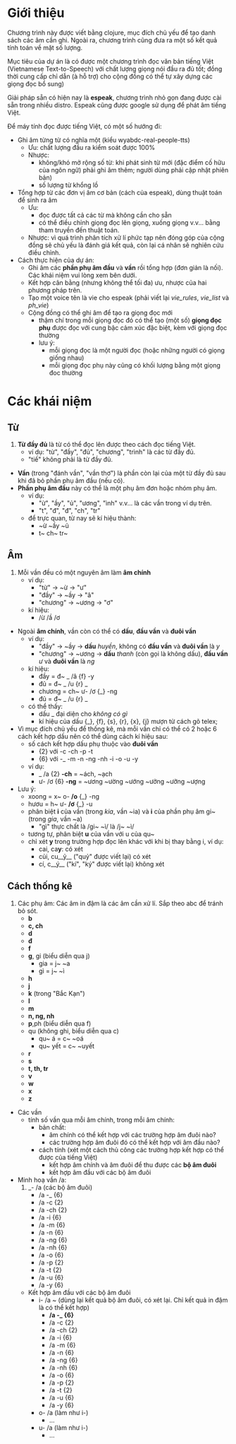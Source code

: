Giới thiệu
==========
Chương trình này được viết bằng clojure, mục đích chủ yếu để tạo danh sách các âm cần ghi.
Ngoài ra, chương trình cũng đưa ra một số kết quả tính toán về mặt số lượng.

Mục tiêu của dự án là có được một chương trình đọc văn bản tiếng Việt (Vietnamese Text-to-Speech) với chất lượng giọng nói đầu ra đủ tốt;
 đồng thời cung cấp chỉ dẫn (à hỗ trợ) cho cộng đồng có thể tự xây dựng các giọng đọc bổ sung)

Giải pháp sẵn có hiện nay là **espeak**, chương trình nhỏ gọn đang được cài sẵn trong nhiều distro.
Espeak cũng được google sử dụng để phát âm tiếng Việt.

Để máy tính đọc được tiếng Việt, có một số hướng đi:

* Ghi âm từng từ có nghĩa một (kiểu wyabdc-real-people-tts)
	* Ưu: chất lượng đầu ra kiểm soát được 100%
	* Nhược:
		* không/khó mở rộng số từ: khi phát sinh từ mới (đặc điểm cố hữu của ngôn ngữ) phải ghi âm thêm; người dùng phải cập nhật phiên bản)
		* số lượng từ khổng lồ
* Tổng hợp từ các đơn vị âm cơ bản (cách của espeak), dùng thuật toán để sinh ra âm
	* Ưu:
		* đọc được tất cả các từ mà không cần cho sẵn
		* có thể điều chỉnh giọng đọc lên giọng, xuống giọng v.v... bằng tham truyền đến thuật toán.
	* Nhược: vì quá trình phân tích xử lí phức tạp nên đóng góp của cộng đồng sẽ chủ yếu là đánh giá kết quả, còn lại cá nhân sẽ nghiên cứu điều chỉnh.
* Cách thực hiện của dự án:
	* Ghi âm các **phần phụ âm đầu** và **vần** rồi tổng hợp (đơn giản là nối). Các khái niệm vui lòng xem bên dưới.
	* Kết hợp cân bằng (nhưng không thể tối đa) ưu, nhược của hai phương pháp trên.
	* Tạo một voice tên là vie cho espeak (phải viết lại *vie_rules*, *vie_list* và *ph_vie*)
	* Cộng đồng có thể ghi âm để tạo ra giọng đọc mới
		* thậm chí trong mỗi giọng đọc đó có thể tạo (một số) **giọng đọc phụ** được đọc với cung bậc cảm xúc đặc biệt, kèm với giọng đọc thường
		* lưu ý:
			* mỗi giọng đọc là một người đọc (hoặc những người có giọng giống nhau)
			* mỗi giọng đọc phụ này cũng có khối lượng bằng một giọng đoc thường

Các khái niệm
=============
Từ
---

1. **Từ đầy đủ** là từ có thể đọc lên được theo cách đọc tiếng Việt.
    * ví dụ:    "từ", "đầy", "đủ", "chương", "trình" là các từ đầy đủ.
    * "tiế" không phải là từ đầy đủ.
* **Vần** (trong "đánh vần", "vần thơ") là phần còn lại của một từ đầy đủ sau khi đã bỏ phần phụ âm đầu (nếu có).
* **Phần phụ âm đầu** này có thể là một phụ âm đơn hoặc nhóm phụ âm.
    * ví dụ:
        * "ừ", "ầy", "ủ", "ương", "ình" v.v... là các vần trong ví dụ trên.
        * "t", "đ", "đ", "ch", "tr"
    * để trực quan, từ nay sẽ kí hiệu thành:
        * ~ừ ~ầy ~ủ
        * t~ ch~ tr~

Âm
---

1. Mỗi vần đều có một nguyên âm làm **âm chính**
    * ví dụ:
        * "từ" -> ~ừ -> "ư"
        * "đầy" -> ~ầy -> "â"
        * "chương" -> ~ương -> "ơ"
    * kí hiệu:
        * /ừ /ầ /ơ
* Ngoài **âm chính**, vần còn có thể có **dấu**, **đầu vần** và **đuôi vần**
    * ví dụ:
        * "đầy" -> ~ầy -> **dấu** *huyền*, không có **đầu vần** và **đuôi vần** là *y*
        * "chương" -> ~ương -> **dấu** *thanh* (còn gọi là không dấu), **đầu vần** *ư* và **đuôi vần** là *ng*
    * kí hiệu:
        * đầy = đ~ _ /â {f} -y
        * đủ = đ~ _ /u {r} _
        * chương = ch~ ư- /ơ {_} -ng
        * đủ = đ~ _ /u {r} _
    * có thể thấy:
        * dấu _ đại diện cho *không có gì*
        * kí hiệu của dấu {_}, {f}, {s}, {r}, {x}, {j} mượn từ cách gõ telex; 
* Vì mục đích chủ yếu để thống kê, mà mỗi vần chỉ có thể có 2 hoặc 6 cách kết hợp dấu nên có thể dùng cách kí hiệu sau:
    * số cách kết hợp dấu phụ thuộc vào **đuôi vần**
        * {2} với -c -ch -p -t
        * {6} với -_ -m -n -ng -nh -i -o -u -y
    * ví dụ:
        * _ /a {2} **-ch** = ~ách, ~ạch
        * ư- /ơ {6} **-ng** = ~ương ~ường ~ướng ~ưởng ~ưỡng ~ượng
* Lưu ý:
    * xoong = x~ o- **/o** {_} -ng
    * hươu = h~ ư- **/ơ** {_} -u
    * phân biệt **i** của vần (trong *kia*, vần ~ia) và **i** của phần phụ âm gi~ (trong *gia*, vần ~a)
		* "gì" thực chất là /gi~ ~ì/ là /j~ ~ì/
	* tương tự, phân biệt **u** của vần với u của qu~
    * chỉ xét **y** trong trường hợp đọc lên khác với khi bị thay bằng i, ví dụ:
		* cai, ca**y**: có xét
		* củi, cu__ỷ__ ("quỷ" được viết lại) có xét
		* cí, c__ý__ ("kí", "ký" được viết lại) không xét

Cách thống kê
-------------

1. Các phụ âm: Các âm in đậm là các âm cần xử lí. Sắp theo abc để tránh bỏ sót.
	* __b__
	* __c, ch__
	* __d__
	* __đ__
	* __f__
	* __g__, gi (biểu diễn qua j)
		* gia = j~ ~a
		* gì = j~ ~ì
	* __h__
	* __j__
	* __k__ (trong "Bắc Kạn")
	* __l__
	* __m__
	* __n, ng, nh__
	* __p__,ph (biểu diễn qua f)
	* qu (không ghi, biểu diễn qua c)
		* qu~ á = c~ ~oá
		* qu~ yết = c~ ~uyết
	* __r__
	* __s__
	* __t, th, tr__
	* __v__
	* __w__
	* __x__
	* __z__
* Các vần
	* tính số vần qua mỗi âm chính, trong mỗi âm chính:
		* bản chất:
			* âm chính có thể kết hợp với các trường hợp âm đuôi nào?
			* các trường hợp âm đuôi đó có thể kết hợp với âm đầu nào?
		* cách tính (xét một cách thủ công các trường hợp kết hợp có thể được của tiếng Việt)
			* kết hợp âm chính và âm đuôi để thu được các **bộ âm đuôi**
			* kết hợp âm đầu với các bộ âm đuôi
* Minh hoạ vần /a:
	1. _- /a (các bộ âm đuôi)
		* /a -_ {6}
		* /a -c {2}
		* /a -ch {2}
		* /a -i {6}
		* /a -m {6}
		* /a -n {6}
		* /a -ng {6}
		* /a -nh {6}
		* /a -o {6}
		* /a -p {2}
		* /a -t {2}
		* /a -u {6}
		* /a -y {6}
	* Kết hợp âm đầu với các bộ âm đuôi
		* i- /a ~ (dùng lại kết quả bộ âm đuôi, có xét lại. Chỉ kết quả in đậm là có thể kết hợp)
			* **/a -_ {6}**
			* /a -c {2}
			* /a -ch {2}
			* /a -i {6}
			* /a -m {6}
			* /a -n {6}
			* /a -ng {6}
			* /a -nh {6}
			* /a -o {6}
			* /a -p {2}
			* /a -t {2}
			* /a -u {6}
			* /a -y {6}		
		* o- /a (làm như i-)
			* ...
		* u- /a (làm như i-)
			* ...
